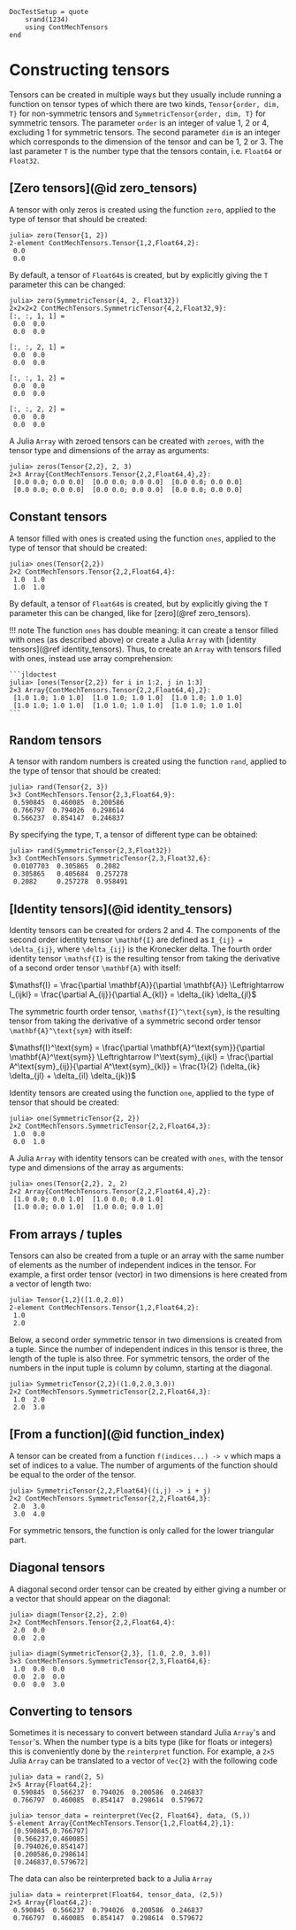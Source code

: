 ```@meta
DocTestSetup = quote
    srand(1234)
    using ContMechTensors
end
```

# Constructing tensors

Tensors can be created in multiple ways but they usually include running a function on tensor types of which there are two kinds, `Tensor{order, dim, T}` for non-symmetric tensors and `SymmetricTensor{order, dim, T}` for symmetric tensors.
The parameter `order` is an integer of value 1, 2 or 4, excluding 1 for symmetric tensors. The second parameter `dim` is an integer which corresponds to the dimension of the tensor and can be 1, 2 or 3. The last parameter `T` is the number type that the tensors contain, i.e. `Float64` or `Float32`.

## [Zero tensors](@id zero_tensors)

A tensor with only zeros is created using the function `zero`, applied to the type of tensor that should be created:

```jldoctest
julia> zero(Tensor{1, 2})
2-element ContMechTensors.Tensor{1,2,Float64,2}:
 0.0
 0.0
```

By default, a tensor of `Float64`s is created, but by explicitly giving the `T` parameter this can be changed:

```jldoctest
julia> zero(SymmetricTensor{4, 2, Float32})
2×2×2×2 ContMechTensors.SymmetricTensor{4,2,Float32,9}:
[:, :, 1, 1] =
 0.0  0.0
 0.0  0.0

[:, :, 2, 1] =
 0.0  0.0
 0.0  0.0

[:, :, 1, 2] =
 0.0  0.0
 0.0  0.0

[:, :, 2, 2] =
 0.0  0.0
 0.0  0.0
```

A Julia `Array` with zeroed tensors can be created with `zeroes`, with the tensor type and dimensions of the array as arguments:

```jldoctest
julia> zeros(Tensor{2,2}, 2, 3)
2×3 Array{ContMechTensors.Tensor{2,2,Float64,4},2}:
 [0.0 0.0; 0.0 0.0]  [0.0 0.0; 0.0 0.0]  [0.0 0.0; 0.0 0.0]
 [0.0 0.0; 0.0 0.0]  [0.0 0.0; 0.0 0.0]  [0.0 0.0; 0.0 0.0]
```

## Constant tensors

A tensor filled with ones is created using the function `ones`, applied to the type of tensor that should be created:

```jldoctest
julia> ones(Tensor{2,2})
2×2 ContMechTensors.Tensor{2,2,Float64,4}:
 1.0  1.0
 1.0  1.0
```

By default, a tensor of `Float64`s is created, but by explicitly giving the `T` parameter this can be changed, like for [zero](@ref zero_tensors).

!!! note
    The function `ones` has double meaning: it can create a tensor filled with ones
    (as described above) or create a Julia `Array` with [identity tensors](@ref identity_tensors).
    Thus, to create an `Array` with tensors filled with ones, instead use array comprehension:

    ```jldoctest
    julia> [ones(Tensor{2,2}) for i in 1:2, j in 1:3]
    2×3 Array{ContMechTensors.Tensor{2,2,Float64,4},2}:
     [1.0 1.0; 1.0 1.0]  [1.0 1.0; 1.0 1.0]  [1.0 1.0; 1.0 1.0]
     [1.0 1.0; 1.0 1.0]  [1.0 1.0; 1.0 1.0]  [1.0 1.0; 1.0 1.0]
    ```


## Random tensors

A tensor with random numbers is created using the function `rand`, applied to the type of tensor that should be created:

```jldoctest
julia> rand(Tensor{2, 3})
3×3 ContMechTensors.Tensor{2,3,Float64,9}:
 0.590845  0.460085  0.200586
 0.766797  0.794026  0.298614
 0.566237  0.854147  0.246837
```

By specifying the type, `T`, a tensor of different type can be obtained:

```jldoctest
julia> rand(SymmetricTensor{2,3,Float32})
3×3 ContMechTensors.SymmetricTensor{2,3,Float32,6}:
 0.0107703  0.305865  0.2082
 0.305865   0.405684  0.257278
 0.2082     0.257278  0.958491
```

## [Identity tensors](@id identity_tensors)

Identity tensors can be created for orders 2 and 4. The components of the second order identity tensor ``\mathbf{I}`` are defined as ``I_{ij} = \delta_{ij}``, where ``\delta_{ij}`` is the Kronecker delta. The fourth order identity tensor ``\mathsf{I}`` is the resulting tensor from taking the derivative of a second order tensor ``\mathbf{A}`` with itself:

$\mathsf{I} = \frac{\partial \mathbf{A}}{\partial \mathbf{A}} \Leftrightarrow I_{ijkl} = \frac{\partial A_{ij}}{\partial A_{kl}} = \delta_{ik} \delta_{jl}$

The symmetric fourth order tensor, ``\mathsf{I}^\text{sym}``, is the resulting tensor from taking the derivative of a symmetric second order tensor ``\mathbf{A}^\text{sym}`` with itself:

$\mathsf{I}^\text{sym} = \frac{\partial \mathbf{A}^\text{sym}}{\partial \mathbf{A}^\text{sym}} \Leftrightarrow I^\text{sym}_{ijkl} = \frac{\partial A^\text{sym}_{ij}}{\partial A^\text{sym}_{kl}} = \frac{1}{2} (\delta_{ik} \delta_{jl} + \delta_{il} \delta_{jk})$


Identity tensors are created using the function `one`, applied to the type of tensor that should be created:

```jldoctest
julia> one(SymmetricTensor{2, 2})
2×2 ContMechTensors.SymmetricTensor{2,2,Float64,3}:
 1.0  0.0
 0.0  1.0
```

A Julia `Array` with identity tensors can be created with `ones`, with the tensor type and dimensions of the array as arguments:

```jldoctest
julia> ones(Tensor{2,2}, 2, 2)
2×2 Array{ContMechTensors.Tensor{2,2,Float64,4},2}:
 [1.0 0.0; 0.0 1.0]  [1.0 0.0; 0.0 1.0]
 [1.0 0.0; 0.0 1.0]  [1.0 0.0; 0.0 1.0]
```

## From arrays / tuples

Tensors can also be created from a tuple or an array with the same number of elements as the number of independent indices in the tensor. For example, a first order tensor (vector) in two dimensions is here created from a vector of length two:

```jldoctest
julia> Tensor{1,2}([1.0,2.0])
2-element ContMechTensors.Tensor{1,2,Float64,2}:
 1.0
 2.0
```

Below, a second order symmetric tensor in two dimensions is created from a tuple. Since the number of independent indices in this tensor is three, the length of the tuple is also three. For symmetric tensors, the order of the numbers in the input tuple is column by column, starting at the diagonal.

```jldoctest
julia> SymmetricTensor{2,2}((1.0,2.0,3.0))
2×2 ContMechTensors.SymmetricTensor{2,2,Float64,3}:
 1.0  2.0
 2.0  3.0
```

## [From a function](@id function_index)

A tensor can be created from a function `f(indices...) -> v` which maps a set of indices to a value. The number of arguments of the function should be equal to the order of the tensor.

```jldoctest
julia> SymmetricTensor{2,2,Float64}((i,j) -> i + j)
2×2 ContMechTensors.SymmetricTensor{2,2,Float64,3}:
 2.0  3.0
 3.0  4.0
```

For symmetric tensors, the function is only called for the lower triangular part.

## Diagonal tensors

A diagonal second order tensor can be created by either giving a number or a vector that should appear on the diagonal:

```jldoctest
julia> diagm(Tensor{2,2}, 2.0)
2×2 ContMechTensors.Tensor{2,2,Float64,4}:
 2.0  0.0
 0.0  2.0

julia> diagm(SymmetricTensor{2,3}, [1.0, 2.0, 3.0])
3×3 ContMechTensors.SymmetricTensor{2,3,Float64,6}:
 1.0  0.0  0.0
 0.0  2.0  0.0
 0.0  0.0  3.0
```

## Converting to tensors

Sometimes it is necessary to convert between standard Julia `Array`'s and `Tensor`'s. When the number type is a bits type (like for floats or integers) this is conveniently done by the `reinterpret` function. For example, a `2×5` Julia `Array` can be translated to a vector of `Vec{2}` with the
following code

```jldoctest
julia> data = rand(2, 5)
2×5 Array{Float64,2}:
 0.590845  0.566237  0.794026  0.200586  0.246837
 0.766797  0.460085  0.854147  0.298614  0.579672

julia> tensor_data = reinterpret(Vec{2, Float64}, data, (5,))
5-element Array{ContMechTensors.Tensor{1,2,Float64,2},1}:
 [0.590845,0.766797]
 [0.566237,0.460085]
 [0.794026,0.854147]
 [0.200586,0.298614]
 [0.246837,0.579672]
```

The data can also be reinterpreted back to a Julia `Array`

```jlcon
julia> data = reinterpret(Float64, tensor_data, (2,5))
2×5 Array{Float64,2}:
 0.590845  0.566237  0.794026  0.200586  0.246837
 0.766797  0.460085  0.854147  0.298614  0.579672
```
